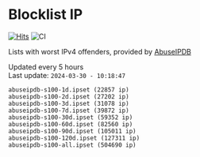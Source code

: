 # Blocklist IP

[![Hits](https://hits.seeyoufarm.com/api/count/incr/badge.svg?url=https%3A%2F%2Fgithub.com%2Fborestad%2Fblocklist-ip%2F&count_bg=%2379C83D&title_bg=%23555555&icon=&icon_color=%23E7E7E7&title=hits&edge_flat=false)](https://hits.seeyoufarm.com)  ![CI](https://img.shields.io/github/workflow/status/borestad/blocklist-ip/CI?style=flat-square)

Lists with worst IPv4 offenders, provided by [AbuseIPDB](https://www.abuseipdb.com/)

<!-- FOOTER-PLACEHOLDER -->
Updated every 5 hours<br>
Last update: `2024-03-30 - 10:18:47`
```
abuseipdb-s100-1d.ipset (22857 ip)
abuseipdb-s100-2d.ipset (27202 ip)
abuseipdb-s100-3d.ipset (31078 ip)
abuseipdb-s100-7d.ipset (39872 ip)
abuseipdb-s100-30d.ipset (59352 ip)
abuseipdb-s100-60d.ipset (82560 ip)
abuseipdb-s100-90d.ipset (105011 ip)
abuseipdb-s100-120d.ipset (127311 ip)
abuseipdb-s100-all.ipset (504690 ip)
```
